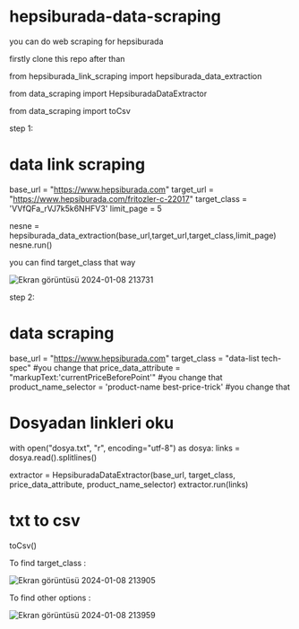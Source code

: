 # hepsiburada-data-scraping
you can  do web scraping for hepsiburada

firstly clone this repo after than

from hepsiburada_link_scraping import hepsiburada_data_extraction

from data_scraping import HepsiburadaDataExtractor

from data_scraping import toCsv

step 1:

# data link scraping
base_url = "https://www.hepsiburada.com"
target_url = "https://www.hepsiburada.com/fritozler-c-22017"
target_class = 'VVfQFa_rVJ7k5k6NHFV3'
limit_page = 5


nesne = hepsiburada_data_extraction(base_url,target_url,target_class,limit_page)
nesne.run()

you can find target_class that way

![Ekran görüntüsü 2024-01-08 213731](https://github.com/thirtyfive-35/hepsiburada-data-scraping/assets/99458931/f8626cf1-99e5-478b-8a56-f8ee867bf836)

step 2:

# data scraping
base_url = "https://www.hepsiburada.com" 
target_class = "data-list tech-spec"  #you change that 
price_data_attribute = "markupText:'currentPriceBeforePoint'" #you change that 
product_name_selector = 'product-name best-price-trick' #you change that 

# Dosyadan linkleri oku
with open("dosya.txt", "r", encoding="utf-8") as dosya:
    links = dosya.read().splitlines()

extractor = HepsiburadaDataExtractor(base_url, target_class, price_data_attribute, product_name_selector)
extractor.run(links)

# txt to csv
toCsv()

To find target_class : 

![Ekran görüntüsü 2024-01-08 213905](https://github.com/thirtyfive-35/hepsiburada-data-scraping/assets/99458931/6945df36-8f63-4d36-8c4a-af23d21a5f01)


To find other options : 

![Ekran görüntüsü 2024-01-08 213959](https://github.com/thirtyfive-35/hepsiburada-data-scraping/assets/99458931/fd07cb88-7c3b-4ea0-bf50-b33e15fa60b6)

